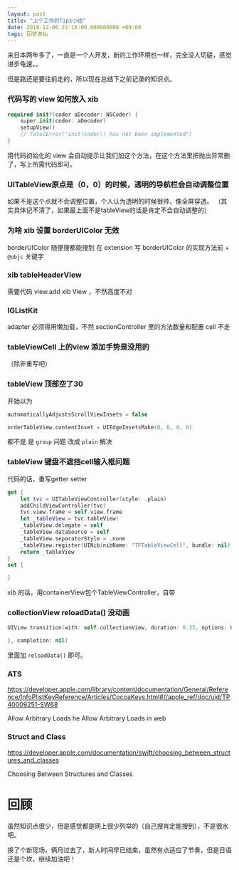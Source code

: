 ```yaml
---
layout: post
title: "上个工作的Tips小结"
date: 2018-12-06 22:16:00.000000000 +09:00
tags: 回梦游仙
---
```


来日本两年多了，一直是一个人开发，新的工作环境也一样，完全没人切磋，感觉进步龟速。。

但是路还是要往前走的，所以现在总结下之前记录的知识点。

### 代码写的 view 如何放入 xib
```swift
required init?(coder aDecoder: NSCoder) {
    super.init(coder: aDecoder)
    setupView()
    // fatalError("init(coder:) has not been implemented")
}
```
用代码初始化的 view 会自动提示让我们加这个方法，在这个方法里把抛出异常删了，写上所需代码即可。  


### UITableView原点是（0，0）的时候，透明的导航栏会自动调整位置
如果不是这个点就不会调整位置，个人认为透明的时候很帅，像全屏穿透。
（其实具体记不清了，如果最上面不是tableView的话是肯定不会自动调整的）


### 为啥 xib 设置 borderUIColor 无效
borderUIColor 随便搜都能搜到
在 extension 写 borderUIColor 的实现方法前 + `@objc` 关键字


### xib tableHeaderView  
需要代码 view.add xib View ，不然高度不对


### IGListKit
adapter 必须得用懒加载，不然 sectionController 里的方法数量和配置 cell 不走


### tableViewCell 上的view 添加手势是没用的
（除非重写吧）

### tableView 顶部空了30
开始以为
```swift
automaticallyAdjustsScrollViewInsets = false

orderTableView.contentInset = UIEdgeInsetsMake(0, 0, 0, 0)
```
都不是 是 `group` 问题 改成 `plain` 解决


### tableView 键盘不遮挡cell输入框问题
代码的话，重写getter setter
```swift
get {
    let tvc = UITableViewController(style: .plain)
    addChildViewController(tvc)
    tvc.view.frame = self.view.frame
    let _tableView = tvc.tableView!
    _tableView.delegate = self
    _tableView.dataSource = self
    _tableView.separatorStyle = .none
    _tableView.register(UINib(nibName: "TFTableViewCell", bundle: nil), forCellReuseIdentifier: "TFTableViewCell")
    return _tableView
}
set {

}
```
xib 的话，用containerView包个TableViewController，自带



### collectionView reloadData() 没动画
```swift
UIView.transition(with: self.collectionView, duration: 0.35, options: UIViewAnimationOptions.transitionCrossDissolve, animations: {

}, completion: nil)
```
里面加 `reloadData()` 即可。


### ATS
https://developer.apple.com/library/content/documentation/General/Reference/InfoPlistKeyReference/Articles/CocoaKeys.html#//apple_ref/doc/uid/TP40009251-SW68

Allow Arbitrary Loads he  Allow Arbitrary Loads in web


### Struct and Class
https://developer.apple.com/documentation/swift/choosing_between_structures_and_classes

Choosing Between Structures and Classes


# 回顾
虽然知识点很少，但是感觉都是网上很少列举的（自己搜肯定能搜到），不是很水吧。

换了个新现场，俩月过去了，新人时间早已结束，虽然有点适应了节奏，但是日语还是个坎，继续加油吧！
